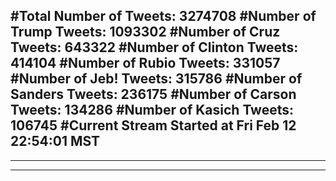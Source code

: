 #Total Number of Tweets: 3274708 
#Number of Trump Tweets: 1093302
#Number of Cruz Tweets: 643322
#Number of Clinton Tweets: 414104
#Number of Rubio Tweets: 331057
#Number of Jeb! Tweets: 315786
#Number of Sanders Tweets: 236175
#Number of Carson Tweets: 134286
#Number of Kasich Tweets: 106745
#Current Stream Started at Fri Feb 12 22:54:01 MST
---
---
---
